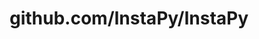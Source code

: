 ---
layout: post
title: github.com/InstaPy/InstaPy
categories: link
tags: [انگلیسی, گیت‌هاب, برنامه‌نویسی]
---